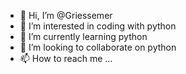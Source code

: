 - 👋 Hi, I’m @Griessemer
- 👀 I’m interested in coding with python
- 🌱 I’m currently learning python
- 💞️ I’m looking to collaborate on python
- 📫 How to reach me ...

<!---
Griessemer/Griessemer is a ✨ special ✨ repository because its `README.md` (this file) appears on your GitHub profile.
You can click the Preview link to take a look at your changes.
--->

